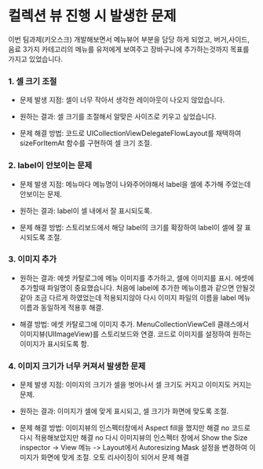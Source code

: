 # 컬렉션 뷰 진행 시 발생한 문제

이번 팀과제(키오스크) 개발해보면서 
메뉴뷰어 부분을 담당 하게 되었고, 버거,사이드,음료 3가지 카테고리의 메뉴를 유저에게 보여주고 장바구니에 추가하는것까지 목표를 가지고 있었습니다.


### 1. 셀 크기 조절

-  문제 발생 지점: 셀이 너무 작아서 생각한 레이아웃이 나오지 않았습니다.

- 원하는 결과: 셀 크기를 조절해서 알맞은 사이즈로 키우고 싶었습니다.

- 문제 해결 방법:
코드로 UICollectionViewDelegateFlowLayout를 채택하여 sizeForItemAt 함수를 구현하여 셀 크기 조절.

### 2. label이 안보이는 문제

- 문제 발생 지점: 메뉴마다 메뉴명이 나와주어야해서 label을 셀에 추가해 주었는데 안보이는 문제.

- 원하는 결과: label이 셀 내에서 잘 표시되도록.

- 문제 해결 방법:
스토리보드에서 해당 label의 크기를 확장하여 label이 셀에 잘 표시되도록 조절.

### 3. 이미지 추가

- 원하는 결과: 에셋 카탈로그에 메뉴 이미지를 추가하고, 셀에 이미지를 표시.
에셋에 추가할때 파일명이 중요했습니다.
처음에 label에 추가한 메뉴이름과 같으면 안될것같아 조금 다르게 하였었는데 적용되지않아 다시 이미지 파일의 이름을 label 메뉴이름과 동일하게 적용후 해결.

- 해결 방법:
에셋 카탈로그에 이미지 추가.
MenuCollectionViewCell 클래스에서 이미지뷰(UIImageView)를 스토리보드와 연결.
코드로 이미지를 설정하여 원하는 이미지가 표시되도록 함.

### 4. 이미지 크기가 너무 커져서 발생한 문제

- 문제 발생 지점: 이미지의 크기가 셀을 벗어나서 셀 크기도 커지고 이미지도 커지는 문제.

- 원하는 결과: 이미지가 셀에 맞게 표시되고, 셀 크기가 화면에 맞도록 조절.

- 문제 해결 방법:
이미지뷰의 인스펙터창에서 
Aspect fill을 했지만 해결 no
코드로 다시 적용해보았지만 해결 no
다시 이미지뷰의 인스펙터 창에서
Show the Size inspector -> View 메뉴 -> Layout에서 Autoresizing Mask 설정을 변경하여 이미지가 화면에 맞게 조절.
오토 리사이징이 되어서 문제 해결
